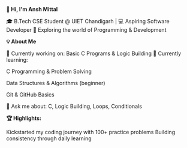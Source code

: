 **👋 Hi, I'm Ansh Mittal**

🎓 B.Tech CSE Student @ UIET Chandigarh | 💻 Aspiring Software Developer
🚀 Exploring the world of Programming & Development

**💡 About Me**

🔭 Currently working on: Basic C Programs & Logic Building
🌱 Currently learning:

C Programming & Problem Solving

Data Structures & Algorithms (beginner)

Git & GitHub Basics

💬 Ask me about: C, Logic Building, Loops, Conditionals

**🏆 Highlights:**

Kickstarted my coding journey with 100+ practice problems
Building consistency through daily learning
